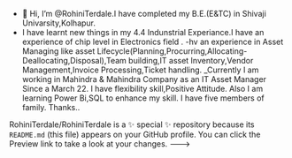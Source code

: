 - 👋 Hi, I’m @RohiniTerdale.I have completed my B.E.(E&TC) in Shivaji Univarsity,Kolhapur.
- I have learnt new things in my 4.4 Indunstrial Experiance.I have an experience of chip level in Electronics field .
-hv an experience in Asset Managing like asset Lifecycle(Planning,Procurring,Allocating-Deallocating,Disposal),Team building,IT asset Inventory,Vendor Management,Invoice Processing,Ticket handling.
_Currently I am working in Mahindra & Mahindra Company as an IT Asset Manager Since a March 22.
I have flexibility skill,Positive Attitude.
Also I am learning Power Bi,SQL to enhance my skill.
I have five members of family.
Thanks..

RohiniTerdale/RohiniTerdale is a ✨ special ✨ repository because its `README.md` (this file) appears on your GitHub profile.
You can click the Preview link to take a look at your changes.
--->

